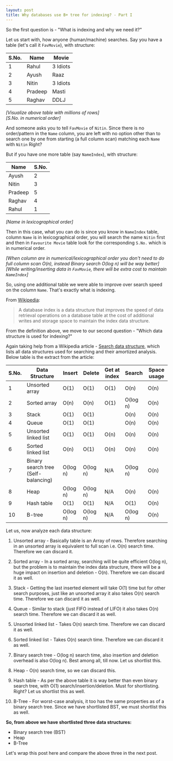 ```yaml
---
layout: post
title: Why databases use B+ tree for indexing? - Part I 
---
```


So the first question is - "What is indexing and why we need it?"

Let us start with, how anyone (human/machine) searches. Say you have a table (let's call it `FavMovie`), with structure:

|S.No.| Name  | Movie  |
| ------------ | ------------ | ------------ |
| 1 | Rahul  | 3 Idiots  |
| 2 | Ayush | Raaz  |
| 3 | Nitin   | 3 Idiots  |
| 4 | Pradeep  | Masti  |
| 5 |  Raghav | DDLJ  |

*[Visualize above table with millions of rows]*  
*[S.No. in numerical order]*

And someone asks you to tell `FavMovie` of `Nitin`. Since there is no order/pattern in the `Name` column, you are left with no option other than to search one by one from starting (a full column scan) matching each `Name` with `Nitin` Right?

But if you have one more table (say `NameIndex`), with structure:

| Name | S.No.  |
| ------------ | ------------ |
| Ayush  | 2  |
| Nitin   |  3 |
| Pradeep   | 5  |
|  Raghav  | 4  |
| Rahul  | 1  |

*[Name in lexicographical order]*

Then in this case, what you can do is since you know in  `NameIndex` table, column `Name` is in lexicographical order, you will search the name `Nitin` first and then in `Favourite Movie` table look for the corresponding `S.No.` which is in numerical order.

*[When column are in numerical/lexicographical order you don't need to do full column scan O(n), instead Binary search O(log n) will be way better]*  
*[While writing/inserting data in `FavMovie`, there will be extra cost to maintain `NameIndex`]*

So, using one additional table we were able to improve over search speed on the column `Name`. That's exactly what is indexing.


From [Wikipedia](https://en.wikipedia.org/wiki/Database_index "Wikipedia"):

> A database index is a data structure that improves the speed of data retrieval operations on a database table at the cost of additional writes and storage space to maintain the index data structure.


From the definition above, we move to our second question - "Which data structure is used for indexing?"

Again taking help from a Wikipedia article - [Search data structure](https://en.wikipedia.org/wiki/Search_data_structure "Search data structure"), which lists all data structures used for searching and their amortized analysis. Below table is the extract from the article:

| S.No. | Data Structure | Insert | Delete | Get at index | Search | Space usage |
| ----- | ------ | ------------ | ------------ | ------------ | ------------ | ------------ |
| 1 | Unsorted array | O(1) | O(1) | O(1) | O(n) | O(n) |
| 2 | Sorted array | O(n) | O(n) | O(1) | O(log n) | O(n) |
| 3 | Stack | O(1) | O(1) |  | O(n) | O(n) |
| 4 | Queue | O(1) | O(1) |  | O(n) | O(n) |
| 5 | Unsorted linked list | O(1) | O(1) | O(n) | O(n) | O(n) |
| 6 | Sorted linked list | O(n) | O(1) | O(n) | O(n) | O(n) |
| 7 | Binary search tree (Self-balancing)| O(log n) | O(log n) | N/A | O(log n) | O(n) |
| 8 | Heap | O(log n) | O(log n) | N/A | O(n) | O(n) |
| 9 | Hash table | O(1) | O(1) | N/A | O(1) | O(n) |
| 10 | B-tree | O(log n) | O(log n) | N/A | O(log n) | O(n) |

Let us, now analyze each data structure:

1. Unsorted array - Basically table is an Array of rows. Therefore searching in an unsorted array is equivalent to full scan i.e. O(n) search time. Therefore we can discard it.

2. Sorted array -  In a sorted array, searching will be quite efficient O(log n), but the problem is to maintain the index data structure, there will be a huge impact on insertion and deletion - O(n). Therefore we can discard it as well.

3. Stack - Getting the last inserted element will take O(1) time but for other search purposes, just like an unsorted array it also takes O(n) search time. Therefore we can discard it as well.

4. Queue - Similar to stack (just FIFO instead of LIFO) it also takes O(n) search time. Therefore we can discard it as well.

5. Unsorted linked list - Takes O(n) search time. Therefore we can discard it as well.

6. Sorted linked list - Takes O(n) search time. Therefore we can discard it as well.

7. Binary search tree - O(log n) search time, also insertion and deletion overhead is also O(log n). Best among all, till now. Let us shortlist this.

8. Heap - O(n) search time, so we can discard this.

9. Hash table - As per the above table it is way better than even binary search tree, with O(1) search/insertion/deletion. Must for shortlisting. Right? Let us shortlist this as well.

10. B-Tree - For worst-case analysis, it too has the same properties as of a binary search tree. Since we have shortlisted BST, we must shortlist this as well.


**So, from above we have shortlisted three data structures:**
- Binary search tree (BST)
- Heap
- B-Tree

Let's wrap this post here and compare the above three in the next post.
